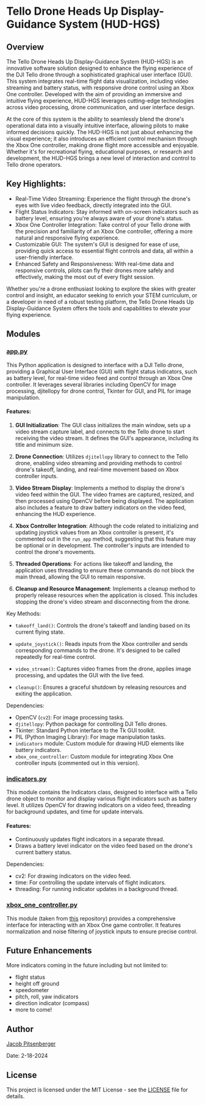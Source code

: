 # Tello Drone Heads Up Display-Guidance System (HUD-HGS)

## Overview

The Tello Drone Heads Up Display-Guidance System (HUD-HGS) is an innovative software solution designed to enhance the 
flying experience of the DJI Tello drone through a sophisticated graphical user interface (GUI). This system integrates 
real-time flight data visualization, including video streaming and battery status, with responsive drone control using 
an Xbox One controller. Developed with the aim of providing an immersive and intuitive flying experience, HUD-HGS 
leverages cutting-edge technologies across video processing, drone communication, and user interface design.

At the core of this system is the ability to seamlessly blend the drone's operational data into a visually intuitive 
interface, allowing pilots to make informed decisions quickly. The HUD-HGS is not just about enhancing the visual 
experience; it also introduces an efficient control mechanism through the Xbox One controller, making drone flight 
more accessible and enjoyable. Whether it's for recreational flying, educational purposes, or research and 
development, the HUD-HGS brings a new level of interaction and control to Tello drone operators.


## Key Highlights:
- Real-Time Video Streaming: Experience the flight through the drone's eyes with live video feedback, 
  directly integrated into the GUI.
- Flight Status Indicators: Stay informed with on-screen indicators such as battery level, ensuring you're always 
  aware of your drone's status.
- Xbox One Controller Integration: Take control of your Tello drone with the precision and familiarity of an Xbox One 
  controller, offering a more natural and responsive flying experience.
- Customizable GUI: The system's GUI is designed for ease of use, providing quick access to essential flight controls 
  and data, all within a user-friendly interface.
- Enhanced Safety and Responsiveness: With real-time data and responsive controls, pilots can fly their drones more 
  safely and effectively, making the most out of every flight session.

Whether you're a drone enthusiast looking to explore the skies with greater control and insight, an educator seeking to enrich your STEM curriculum, or a developer in need of a robust testing platform, the Tello Drone Heads Up Display-Guidance System offers the tools and capabilities to elevate your flying experience.

## Modules

### [app.py](app.py)

This Python application is designed to interface with a DJI Tello drone, providing a Graphical User Interface (GUI)
with flight status indicators, such as battery level, for real-time video feed and control through an 
Xbox One controller. It leverages several libraries including OpenCV for image processing, djitellopy for 
drone control, Tkinter for GUI, and PIL for image manipulation.

#### Features:
1. **GUI Initialization**:
    The GUI class initializes the main window, sets up a video stream capture label, and connects to the Tello drone 
    to start receiving the video stream. It defines the GUI's appearance, including its title and minimum size.

2. **Drone Connection**: 
    Utilizes `djitellopy` library to connect to the Tello drone, enabling video streaming and providing methods 
    to control drone's takeoff, landing, and real-time movement based on Xbox controller inputs.

3. **Video Stream Display**: 
    Implements a method to display the drone's video feed within the GUI. The video frames are captured, resized, 
    and then processed using OpenCV before being displayed. The application also includes a feature to draw battery 
    indicators on the video feed, enhancing the HUD experience.

4. **Xbox Controller Integration**: 
    Although the code related to initializing and updating joystick values from an Xbox controller is present, 
    it's commented out in the `run_app` method, suggesting that this feature may be optional or in development. 
    The controller's inputs are intended to control the drone's movements.

5. **Threaded Operations**: 
    For actions like takeoff and landing, the application uses threading to ensure these commands do not block 
    the main thread, allowing the GUI to remain responsive.

6. **Cleanup and Resource Management**: 
    Implements a cleanup method to properly release resources when the application is closed. 
    This includes stopping the drone's video stream and disconnecting from the drone.

Key Methods:
- `takeoff_land()`: Controls the drone's takeoff and landing based on its current flying state.

- `update_joystick()`: Reads inputs from the Xbox controller and sends corresponding commands to the drone. 
                       It's designed to be called repeatedly for real-time control.
                       
- `video_stream()`: Captures video frames from the drone, applies image processing, and updates the GUI with the live feed.

- `cleanup()`: Ensures a graceful shutdown by releasing resources and exiting the application.

Dependencies:
- OpenCV (`cv2`): For image processing tasks.
- `djitellopy`: Python package for controlling DJI Tello drones.
- Tkinter: Standard Python interface to the Tk GUI toolkit.
- PIL (Python Imaging Library): For image manipulation tasks.
- `indicators` module: Custom module for drawing HUD elements like battery indicators.
- `xbox_one_controller`: Custom module for integrating Xbox One controller inputs (commented out in this version).

### [indicators.py](indicators/indicators.py)

This module contains the Indicators class, designed to interface with a Tello drone object to monitor and display
various flight indicators such as battery level. It utilizes OpenCV for drawing indicators on a video feed,
threading for background updates, and time for update intervals.

#### Features:
- Continuously updates flight indicators in a separate thread.
- Draws a battery level indicator on the video feed based on the drone's current battery status.

Dependencies:
- cv2: For drawing indicators on the video feed.
- time: For controlling the update intervals of flight indicators.
- threading: For running indicator updates in a background thread.

### [xbox_one_controller.py](xbox_one_controller.py)
This module (taken from [this](https://github.com/Jacob-Pitsenberger/Tello-Drone-Gamepad-Xbox-One-Control-GUI) repository) provides a comprehensive interface for interacting with an Xbox One game controller. 
It features normalization and noise filtering of joystick inputs to ensure precise control.

## Future Enhancements

More indicators coming in the future including but not limited to:
- flight status
- height off ground
- speedometer
- pitch, roll, yaw indicators
- direction indicator (compass)
- more to come!

## Author
[Jacob Pitsenberger](https://github.com/Jacob-Pitsenberger)

Date: 2-18-2024

## License
This project is licensed under the MIT License - see the [LICENSE](LICENSE.txt) file for details.